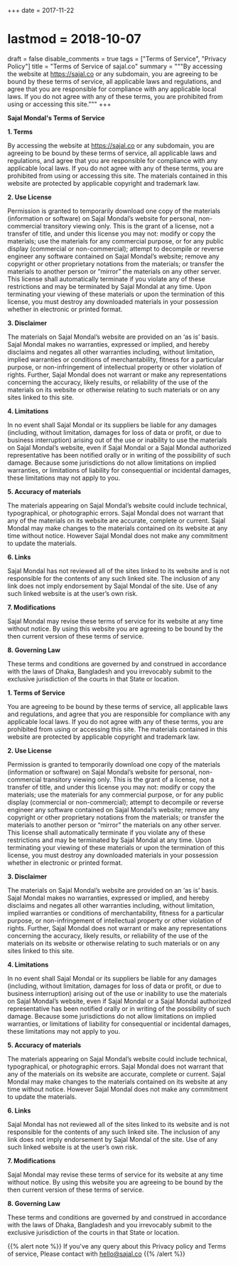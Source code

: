 +++
date = 2017-11-22
# lastmod = 2018-10-07
draft = false
disable_comments = true
tags = ["Terms of Service", "Privacy Policy"]
title = "Terms of Service of sajal.co"
summary = """By accessing the website at https://sajal.co or any subdomain, you are agreeing to be bound by these terms of service, all applicable laws and regulations, and agree that you are responsible for compliance with any applicable local laws. If you do not agree with any of these terms, you are prohibited from using or accessing this site."""
+++

**Sajal Mondal's Terms of Service**

**1. Terms**

By accessing the website at https://sajal.co or any subdomain, you are agreeing to be bound by these terms of service, all applicable laws and regulations, and agree that you are responsible for compliance with any applicable local laws. If you do not agree with any of these terms, you are prohibited from using or accessing this site. The materials contained in this website are protected by applicable copyright and trademark law.

**2. Use License**

Permission is granted to temporarily download one copy of the materials (information or software) on Sajal Mondal’s website for personal, non-commercial transitory viewing only. This is the grant of a license, not a transfer of title, and under this license you may not:
modify or copy the materials;
use the materials for any commercial purpose, or for any public display (commercial or non-commercial);
attempt to decompile or reverse engineer any software contained on Sajal Mondal’s website;
remove any copyright or other proprietary notations from the materials; or
transfer the materials to another person or “mirror” the materials on any other server.
This license shall automatically terminate if you violate any of these restrictions and may be terminated by Sajal Mondal at any time. Upon terminating your viewing of these materials or upon the termination of this license, you must destroy any downloaded materials in your possession whether in electronic or printed format.

**3. Disclaimer**

The materials on Sajal Mondal’s website are provided on an ‘as is’ basis. Sajal Mondal makes no warranties, expressed or implied, and hereby disclaims and negates all other warranties including, without limitation, implied warranties or conditions of merchantability, fitness for a particular purpose, or non-infringement of intellectual property or other violation of rights.
Further, Sajal Mondal does not warrant or make any representations concerning the accuracy, likely results, or reliability of the use of the materials on its website or otherwise relating to such materials or on any sites linked to this site.

**4. Limitations**

In no event shall Sajal Mondal or its suppliers be liable for any damages (including, without limitation, damages for loss of data or profit, or due to business interruption) arising out of the use or inability to use the materials on Sajal Mondal’s website, even if Sajal Mondal or a Sajal Mondal authorized representative has been notified orally or in writing of the possibility of such damage. Because some jurisdictions do not allow limitations on implied warranties, or limitations of liability for consequential or incidental damages, these limitations may not apply to you.

**5. Accuracy of materials**

The materials appearing on Sajal Mondal’s website could include technical, typographical, or photographic errors. Sajal Mondal does not warrant that any of the materials on its website are accurate, complete or current. Sajal Mondal may make changes to the materials contained on its website at any time without notice. However Sajal Mondal does not make any commitment to update the materials.

**6. Links**

Sajal Mondal has not reviewed all of the sites linked to its website and is not responsible for the contents of any such linked site. The inclusion of any link does not imply endorsement by Sajal Mondal of the site. Use of any such linked website is at the user’s own risk.

**7. Modifications**

Sajal Mondal may revise these terms of service for its website at any time without notice. By using this website you are agreeing to be bound by the then current version of these terms of service.

**8. Governing Law**

These terms and conditions are governed by and construed in accordance with the laws of Dhaka, Bangladesh and you irrevocably submit to the exclusive jurisdiction of the courts in that State or location.

**1. Terms of Service**

You are agreeing to be bound by these terms of service, all applicable laws and regulations, and agree that you are responsible for compliance with any applicable local laws. If you do not agree with any of these terms, you are prohibited from using or accessing this site. The materials contained in this website are protected by applicable copyright and trademark law.

**2. Use License**

Permission is granted to temporarily download one copy of the materials (information or software) on Sajal Mondal’s website for personal, non-commercial transitory viewing only. This is the grant of a license, not a transfer of title, and under this license you may not:
modify or copy the materials;
use the materials for any commercial purpose, or for any public display (commercial or non-commercial);
attempt to decompile or reverse engineer any software contained on Sajal Mondal’s website;
remove any copyright or other proprietary notations from the materials; or
transfer the materials to another person or “mirror” the materials on any other server.
This license shall automatically terminate if you violate any of these restrictions and may be terminated by Sajal Mondal at any time. Upon terminating your viewing of these materials or upon the termination of this license, you must destroy any downloaded materials in your possession whether in electronic or printed format.

**3. Disclaimer**

The materials on Sajal Mondal’s website are provided on an ‘as is’ basis. Sajal Mondal makes no warranties, expressed or implied, and hereby disclaims and negates all other warranties including, without limitation, implied warranties or conditions of merchantability, fitness for a particular purpose, or non-infringement of intellectual property or other violation of rights.
Further, Sajal Mondal does not warrant or make any representations concerning the accuracy, likely results, or reliability of the use of the materials on its website or otherwise relating to such materials or on any sites linked to this site.

**4. Limitations**

In no event shall Sajal Mondal or its suppliers be liable for any damages (including, without limitation, damages for loss of data or profit, or due to business interruption) arising out of the use or inability to use the materials on Sajal Mondal’s website, even if Sajal Mondal or a Sajal Mondal authorized representative has been notified orally or in writing of the possibility of such damage. Because some jurisdictions do not allow limitations on implied warranties, or limitations of liability for consequential or incidental damages, these limitations may not apply to you.

**5. Accuracy of materials**

The materials appearing on Sajal Mondal’s website could include technical, typographical, or photographic errors. Sajal Mondal does not warrant that any of the materials on its website are accurate, complete or current. Sajal Mondal may make changes to the materials contained on its website at any time without notice. However Sajal Mondal does not make any commitment to update the materials.

**6. Links**

Sajal Mondal has not reviewed all of the sites linked to its website and is not responsible for the contents of any such linked site. The inclusion of any link does not imply endorsement by Sajal Mondal of the site. Use of any such linked website is at the user’s own risk.

**7. Modifications**

Sajal Mondal may revise these terms of service for its website at any time without notice. By using this website you are agreeing to be bound by the then current version of these terms of service.

**8. Governing Law**

These terms and conditions are governed by and construed in accordance with the laws of Dhaka, Bangladesh and you irrevocably submit to the exclusive jurisdiction of the courts in that State or location.

{{% alert note %}}
If you've any query about this Privacy policy and Terms of service, Please contact with hello@sajal.co 
{{% /alert %}}

